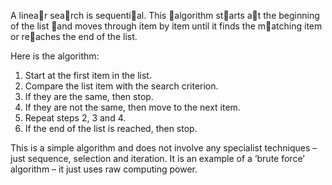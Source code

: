 A linear search is sequential. This algorithm starts at the beginning of the list and moves through item by item until it finds the matching item or reaches the end of the list.

Here is the algorithm:

1. Start at the first item in the list.
1. Compare the list item with the search criterion.
1. If they are the same, then stop.
1. If they are not the same, then move to the next item.
1. Repeat steps 2, 3 and 4.
1. If the end of the list is reached, then stop.

This is a simple algorithm and does not involve any specialist techniques – just sequence, selection and iteration. It is an example of a ‘brute force’ algorithm – it just uses raw computing power.